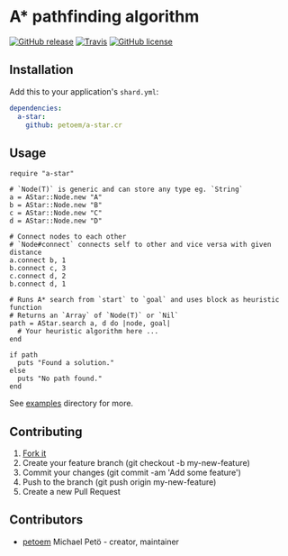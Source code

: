 # A* pathfinding algorithm

[![GitHub release](https://img.shields.io/github/release/petoem/a-star.cr.svg?style=flat-square)](https://github.com/petoem/a-star.cr/releases)
[![Travis](https://img.shields.io/travis/petoem/a-star.cr.svg?style=flat-square)](https://travis-ci.org/petoem/a-star.cr)
[![GitHub license](https://img.shields.io/badge/license-MIT-blue.svg?style=flat-square)](https://github.com/petoem/a-star.cr/blob/master/LICENSE)

## Installation

Add this to your application's `shard.yml`:

```yaml
dependencies:
  a-star:
    github: petoem/a-star.cr
```

## Usage

```crystal
require "a-star"

# `Node(T)` is generic and can store any type eg. `String`
a = AStar::Node.new "A"
b = AStar::Node.new "B"
c = AStar::Node.new "C"
d = AStar::Node.new "D"

# Connect nodes to each other
# `Node#connect` connects self to other and vice versa with given distance
a.connect b, 1
b.connect c, 3
c.connect d, 2
b.connect d, 1

# Runs A* search from `start` to `goal` and uses block as heuristic function
# Returns an `Array` of `Node(T)` or `Nil`
path = AStar.search a, d do |node, goal|
  # Your heuristic algorithm here ...
end

if path
  puts "Found a solution."
else
  puts "No path found."
end
```

See [examples](examples) directory for more.

## Contributing

1. [Fork it](https://github.com/petoem/a-star.cr/fork)
2. Create your feature branch (git checkout -b my-new-feature)
3. Commit your changes (git commit -am 'Add some feature')
4. Push to the branch (git push origin my-new-feature)
5. Create a new Pull Request

## Contributors

- [petoem](https://github.com/petoem) Michael Petö - creator, maintainer
